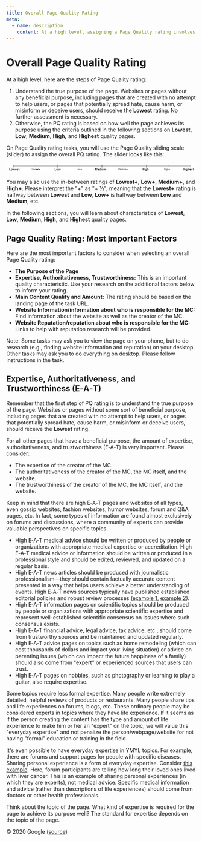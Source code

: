 ```yaml
---
title: Overall Page Quality Rating
meta:
  - name: description
    content: At a high level, assigning a Page Quality rating involves understanding the true purpose of a page and how well the page achieves that purpose for a given query.
---
```


# Overall Page Quality Rating

At a high level, here are the steps of Page Quality rating:

1. Understand the true purpose of the page. Websites or pages without any beneficial purpose, including pages that are created with no attempt to help users, or pages that potentially spread hate, cause harm, or misinform or deceive users, should receive the **Lowest** rating. No further assessment is necessary.
2. Otherwise, the PQ rating is based on how well the page achieves its purpose using the criteria outlined in the following sections on **Lowest**, **Low**, **Medium**, **High,** and **Highest** quality pages.

On Page Quality rating tasks, you will use the Page Quality sliding scale (slider) to assign the overall PQ rating. The slider looks like this:

![A photo of the Page Quality rating scale](../images/page-quality-rating-scale.jpg)

You may also use the in-between ratings of **Lowest+**, **Low+**, **Medium+**, and **High+**. Please interpret the "+" as "+ ½", meaning that the **Lowest+** rating is halfway between **Lowest** and **Low**, **Low+** is halfway between **Low** and **Medium**, etc.

In the following sections, you will learn about characteristics of **Lowest**, **Low**, **Medium**, **High,** and **Highest** quality pages.

## Page Quality Rating: Most Important Factors

Here are the most important factors to consider when selecting an overall Page Quality rating:

- **The Purpose of the Page**
- **Expertise, Authoritativeness, Trustworthiness:** This is an important quality characteristic. Use your research on the additional factors below to inform your rating.
- **Main Content Quality and Amount:** The rating should be based on the landing page of the task URL.
- **Website Information/information about who is responsible for the MC:** Find information about the website as well as the creator of the MC.
- **Website Reputation/reputation about who is responsible for the MC:** Links to help with reputation research will be provided.

<div class="note">

Note: Some tasks may ask you to view the page on your phone, but to do research (e.g., finding website information and reputation) on your desktop. Other tasks may ask you to do everything on desktop. Please follow instructions in the task.

</div>

## Expertise, Authoritativeness, and Trustworthiness (E‑A‑T)

Remember that the first step of PQ rating is to understand the true purpose of the page. Websites or pages without some sort of beneficial purpose, including pages that are created with no attempt to help users, or pages that potentially spread hate, cause harm, or misinform or deceive users, should receive the **Lowest** rating.

For all other pages that have a beneficial purpose, the amount of expertise, authoritativeness, and trustworthiness (E‑A‑T) is very important. Please consider:

- The expertise of the creator of the MC.
- The authoritativeness of the creator of the MC, the MC itself, and the website.
- The trustworthiness of the creator of the MC, the MC itself, and the website.

Keep in mind that there are high E‑A‑T pages and websites of all types, even gossip websites, fashion websites, humor websites, forum and Q&A pages, etc. In fact, some types of information are found almost exclusively on forums and discussions, where a community of experts can provide valuable perspectives on specific topics.

- High E‑A‑T medical advice should be written or produced by people or organizations with appropriate medical expertise or accreditation. High E‑A‑T medical advice or information should be written or produced in a professional style and should be edited, reviewed, and updated on a regular basis.
- High E‑A‑T news articles should be produced with journalistic professionalism—they should contain factually accurate content presented in a way that helps users achieve a better understanding of events. High E‑A‑T news sources typically have published established editorial policies and robust review processes ([example 1](https://static.googleusercontent.com/media/www.google.com/en//insidesearch/howsearchworks/assets/GG/news-editorial-policy1.jpg), [example 2](https://static.googleusercontent.com/media/www.google.com/en//insidesearch/howsearchworks/assets/GG/news-editorial-policy2.jpg)).
- High E‑A‑T information pages on scientific topics should be produced by people or organizations with appropriate scientific expertise and represent well-established scientific consensus on issues where such consensus exists.
- High E‑A‑T financial advice, legal advice, tax advice, etc., should come from trustworthy sources and be maintained and updated regularly.
- High E‑A‑T advice pages on topics such as home remodeling (which can cost thousands of dollars and impact your living situation) or advice on parenting issues (which can impact the future happiness of a family) should also come from "expert" or experienced sources that users can trust.
- High E‑A‑T pages on hobbies, such as photography or learning to play a guitar, also require expertise.

Some topics require less formal expertise. Many people write extremely detailed, helpful reviews of products or restaurants. Many people share tips and life experiences on forums, blogs, etc. These ordinary people may be considered experts in topics where they have life experience. If it seems as if the person creating the content has the type and amount of life experience to make him or her an "expert" on the topic, we will value this "everyday expertise" and not penalize the person/webpage/website for not having "formal" education or training in the field.

It's even possible to have everyday expertise in YMYL topics. For example, there are forums and support pages for people with specific diseases. Sharing personal experience is a form of everyday expertise. Consider [this example](https://static.googleusercontent.com/media/www.google.com/en//insidesearch/howsearchworks/assets/GG/CancerCompass.jpg). Here, forum participants are telling how long their loved ones lived with liver cancer. This is an example of sharing personal experiences (in which they are experts), not medical advice. Specific medical information and advice (rather than descriptions of life experiences) should come from doctors or other health professionals.

Think about the topic of the page. What kind of expertise is required for the page to achieve its purpose well? The standard for expertise depends on the topic of the page.

<div class="source">
© 2020 Google (<a href="https://static.googleusercontent.com/media/guidelines.raterhub.com///searchqualityevaluatorguidelines.pdf">source</a>)
</div>
